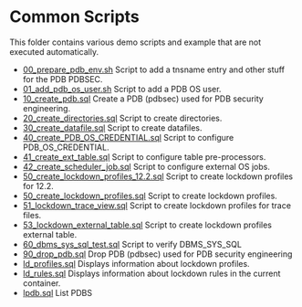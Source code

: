 # Common Scripts

This folder contains various demo scripts and example that are not executed automatically.

- [00_prepare_pdb_env.sh](00_prepare_pdb_env.sh) Script to add a tnsname entry and other stuff for the PDB PDBSEC.
- [01_add_pdb_os_user.sh](01_add_pdb_os_user.sh) Script to add a PDB OS user.
- [10_create_pdb.sql](10_create_pdb.sql) Create a PDB (pdbsec) used for PDB security engineering.
- [20_create_directories.sql](20_create_directories.sql) Script to create directories.
- [30_create_datafile.sql](30_create_datafile.sql) Script to create datafiles.
- [40_create_PDB_OS_CREDENTIAL.sql](40_create_PDB_OS_CREDENTIAL.sql) Script to configure PDB_OS_CREDENTIAL.
- [41_create_ext_table.sql](41_create_ext_table.sql) Script to configure table pre-processors.
- [42_create_scheduler_job.sql](42_create_scheduler_job.sql) Script to configure external OS jobs.
- [50_create_lockdown_profiles_12.2.sql](50_create_lockdown_profiles_12.2.sql) Script to create lockdown profiles for 12.2.
- [50_create_lockdown_profiles.sql](50_create_lockdown_profiles.sql) Script to create lockdown profiles.
- [51_lockdown_trace_view.sql](51_lockdown_trace_view.sql) Script to create lockdown profiles for trace files.
- [53_lockdown_external_table.sql](53_lockdown_external_table.sql) Script to create lockdown profiles external table.
- [60_dbms_sys_sql_test.sql](60_dbms_sys_sql_test.sql) Script to verify DBMS_SYS_SQL
- [90_drop_pdb.sql](90_drop_pdb.sql) Drop PDB (pdbsec) used for PDB security engineering
- [ld_profiles.sql](ld_profiles.sql) Displays information about lockdown profiles.
- [ld_rules.sql](ld_rules.sql) Displays information about lockdown rules in the current container.
- [lpdb.sql](lpdb.sql) List PDBS
